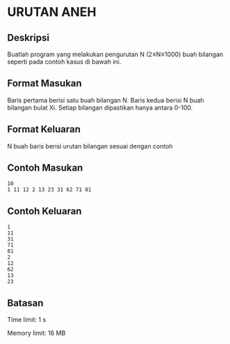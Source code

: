 # URUTAN ANEH

## Deskripsi
Buatlah program yang melakukan pengurutan N (2≤N≤1000) buah bilangan seperti pada contoh kasus di bawah ini.

## Format Masukan
Baris pertama berisi satu buah bilangan N. Baris kedua berisi N buah bilangan bulat Xi. Setiap bilangan dipastikan hanya antara 0-100.

## Format Keluaran
N buah baris berisi urutan bilangan sesuai dengan contoh

## Contoh Masukan
    
    10
    1 11 12 2 13 23 31 62 71 81

## Contoh Keluaran

    1
    11
    31
    71
    81
    2
    12
    62
    13
    23

## Batasan
Time limit: 1 s

Memory limit: 16 MB